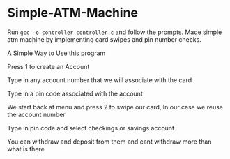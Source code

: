 # Simple-ATM-Machine
Run `gcc -o controller controller.c` and follow the prompts.
Made simple atm machine by implementing card swipes and pin number checks.

A Simple Way to Use this program

Press 1 to create an Account

Type in any account number that we will associate with the card

Type in a pin code associated with the account

We start back at menu and press 2 to swipe our card, In our case we reuse the account number

Type in pin code and select checkings or savings account

You can withdraw and deposit from them and cant withdraw more than what is there
